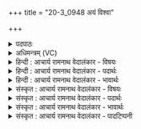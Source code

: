+++
title = "20-3_0948 अयं विश्वा"

+++
<details><summary>पदपाठः</summary>

अ꣣य꣢म्। वि꣡श्वाः꣢꣯। अ꣣भि꣢। श्रि꣡यः꣢꣯। अ꣣ग्निः꣢। दे꣣वे꣡षु꣢। प꣣त्यते। आ꣢। वा꣡जैः꣢꣯। उ꣡प꣢꣯। नः। गमत्। ९४८।
</details>

<details><summary>अधिमन्त्रम् (VC)</summary>

- अग्निः
- प्रयोगो भार्गवः
- गायत्री
- षड्जः
</details>

<details><summary>हिन्दी : आचार्य रामनाथ वेदालंकार - विषयः</summary>

अगले मन्त्र में यह कहा गया है कि उपासना किया गया परमेश्वर हमारे लिए क्या करता है।
</details>

<details><summary>हिन्दी : आचार्य रामनाथ वेदालंकार - पदार्थः</summary>

पदार्थान्वयभाषाः -  (अयम्)यह(अग्निः)अग्रनायक परमेश्वर(देवेषु)उपासक सदाचारी विद्वानों में(विश्वाः श्रियः)सब आध्यात्मिक और बाह्य सम्पदाओं को(अभि पत्यते)प्राप्त कराता है। वह(वाजैः)दिव्य ऐश्वर्यों तथा बलों के साथ(नः)हमें(उप गमत्)प्राप्त होवे ॥३॥
</details>

<details><summary>हिन्दी : आचार्य रामनाथ वेदालंकार - भावार्थः</summary>

भावार्थभाषाः -  परमेश्वर का उपासक सब प्रकार के भौतिक एवं आध्यात्मिक बल और ऐश्वर्य अपने पुरुषार्थ से पाने योग्य हो जाता है ॥३॥
</details>

<details><summary>संस्कृत : आचार्य रामनाथ वेदालंकार - विषयः</summary>

अथोपासितः परमेश्वरोऽस्मभ्यं किं करोतीत्याह।
</details>

<details><summary>संस्कृत : आचार्य रामनाथ वेदालंकार - पदार्थः</summary>

पदार्थान्वयभाषाः -  (अयम्)एषः(अग्निः)अग्रनायकः परमेश्वरः(देवेषु)उपासकेषु सदाचारिषु विद्वत्सु(विश्वाः श्रियः)सर्वाः आध्यात्मिकीः बाह्याश्च सम्पदः(अभि पत्यते)अभि प्रापयति।[पत्लृ गतौ भ्वादिः,विकरणव्यत्ययः,लुप्तणिच्कः प्रयोगः।]सः(वाजैः)दिव्यैः ऐश्वर्यैः बलैश्च सह(नः)अस्मान्(उप गमत्)उपगच्छन्तु ॥३॥
</details>

<details><summary>संस्कृत : आचार्य रामनाथ वेदालंकार - भावार्थः</summary>

भावार्थभाषाः -  परमेश्वरोपासकः सर्वविधानि भौतिकान्याध्यात्मिकानि बलान्यैश्वर्याणि च स्वपुरुषार्थेन प्राप्तुमर्हति ॥३॥
</details>

<details><summary>संस्कृत : आचार्य रामनाथ वेदालंकार - पादटिप्पनी</summary>

टिप्पणी:   १.ऋ० ८।१०२।९।
</details>